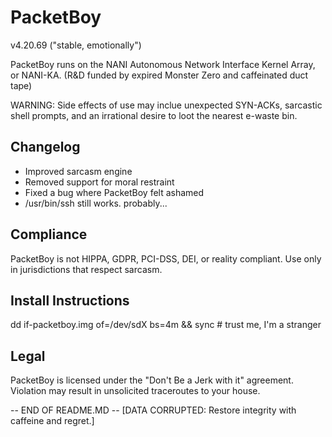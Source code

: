 # PacketBoy
v4.20.69 ("stable, emotionally")

PacketBoy runs on the NANI Autonomous Network Interface Kernel Array, or NANI-KA.
(R&D funded by expired Monster Zero and caffeinated duct tape)

WARNING: Side effects of use may inclue unexpected SYN-ACKs, sarcastic shell prompts, and an irrational desire to loot the nearest e-waste bin.

## Changelog
- Improved sarcasm engine
- Removed support for moral restraint
- Fixed a bug where PacketBoy felt ashamed
- /usr/bin/ssh still works. probably...

## Compliance
PacketBoy is not HIPPA, GDPR, PCI-DSS, DEI, or reality compliant. Use only in jurisdictions that respect sarcasm.

## Install Instructions
dd if-packetboy.img of=/dev/sdX bs=4m && sync # trust me, I'm a stranger

## Legal
PacketBoy is licensed under the "Don't Be a Jerk with it" agreement.  Violation may result in unsolicited traceroutes to your house.

-- END OF README.MD --
[DATA CORRUPTED: Restore integrity with caffeine and regret.]